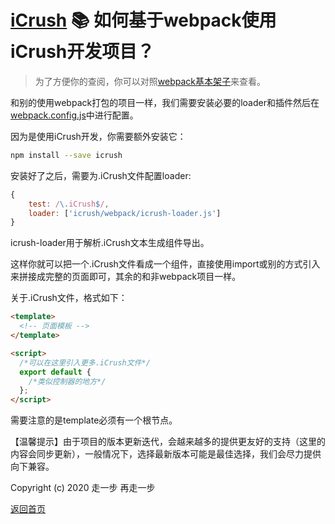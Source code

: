 # [iCrush](https://github.com/yelloxing/iCrush) 📚 如何基于webpack使用iCrush开发项目？

> 为了方便你的查阅，你可以对照[webpack基本架子](https://github.com/yelloxing/iCrush/tree/master/examples/webpack)来查看。

和别的使用webpack打包的项目一样，我们需要安装必要的loader和插件然后在[webpack.config.js](https://github.com/yelloxing/iCrush/tree/master/examples/webpack/webpack.common.js)中进行配置。

因为是使用iCrush开发，你需要额外安装它：

```bash
npm install --save icrush
```

安装好了之后，需要为.iCrush文件配置loader:

```js
{
    test: /\.iCrush$/,
    loader: ['icrush/webpack/icrush-loader.js']
}
```

icrush-loader用于解析.iCrush文本生成组件导出。

这样你就可以把一个.iCrush文件看成一个组件，直接使用import或别的方式引入来拼接成完整的页面即可，其余的和非webpack项目一样。

关于.iCrush文件，格式如下：

```html
<template>
  <!-- 页面模板 -->
</template>

<script>
  /*可以在这里引入更多.iCrush文件*/
  export default {
    /*类似控制器的地方*/
  };
</script>
```

需要注意的是template必须有一个根节点。

【温馨提示】由于项目的版本更新迭代，会越来越多的提供更友好的支持（这里的内容会同步更新），一般情况下，选择最新版本可能是最佳选择，我们会尽力提供向下兼容。

Copyright (c) 2020 走一步 再走一步 

[返回首页](./index.md)